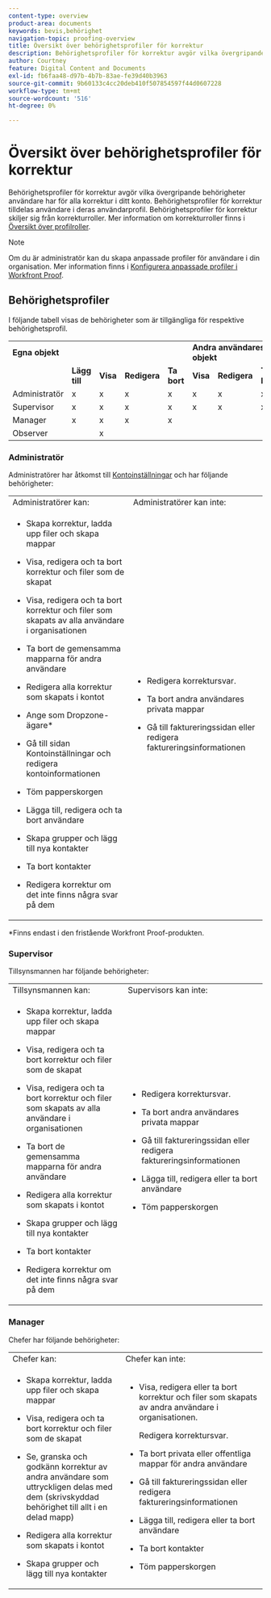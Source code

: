 ```yaml
---
content-type: overview
product-area: documents
keywords: bevis,behörighet
navigation-topic: proofing-overview
title: Översikt över behörighetsprofiler för korrektur
description: Behörighetsprofiler för korrektur avgör vilka övergripande behörigheter användare har för alla korrektur i ditt konto. Behörighetsprofiler för korrektur tilldelas användare i deras användarprofil. Behörighetsprofiler för korrektur skiljer sig från korrekturroller. Mer information om korrekturroller finns i Översikt över korrekturroller.
author: Courtney
feature: Digital Content and Documents
exl-id: fb6faa48-d97b-4b7b-83ae-fe39d40b3963
source-git-commit: 9b60133c4cc20deb410f507854597f44d0607228
workflow-type: tm+mt
source-wordcount: '516'
ht-degree: 0%

---
```


# Översikt över behörighetsprofiler för korrektur

Behörighetsprofiler för korrektur avgör vilka övergripande behörigheter användare har för alla korrektur i ditt konto. Behörighetsprofiler för korrektur tilldelas användare i deras användarprofil. Behörighetsprofiler för korrektur skiljer sig från korrekturroller. Mer information om korrekturroller finns i [Översikt över profilroller](../../../review-and-approve-work/proofing/proofing-overview/proof-roles.md).

>[!NOTE]
>
>Om du är administratör kan du skapa anpassade profiler för användare i din organisation. Mer information finns i [Konfigurera anpassade profiler i Workfront Proof](../../../workfront-proof/wp-acct-admin/account-settings/configure-custom-profiles.md).

<!--
<p data-mc-conditions="QuicksilverOrClassic.Draft mode">Consider the following about roles and permissions:</p>
-->

<!--
<ul data-mc-conditions="QuicksilverOrClassic.Draft mode">
<li> <p>Assigned profile permissions relate only to the users and items in your own account. The exception is in the case of Satellite accounts, where the Administrator and Billing Administrator for the main (hub) accounts can access and manage the&nbsp;account settings&nbsp;and billing of those accounts from the hub account level.</p> </li>
<li> <p>Billing Administrators and Administrators can delete users. This can only be done in&nbsp;Account settings.</p> </li>
<li>When Billing Administrators and Administrators view proofs that are owned by other users in their account, they view them with the role of a Reviewer.</li>
<li>Using the Read Only role, Billing Administrators and Administrators can access proofs in folders shared with them or in folders created by them.&nbsp;</li>
</ul>
-->

## Behörighetsprofiler

I följande tabell visas de behörigheter som är tillgängliga för respektive behörighetsprofil.

<table>
  <tr>
   <td colspan="5" ><strong>Egna objekt</strong>
   </td>
   <td colspan="3" ><strong>Andra användares objekt</strong>
   </td>
   <td><strong>Administratör</strong>
   </td>
  </tr>
  <tr>
   <td>
   </td>
   <td><strong>Lägg till</strong>
   </td>
   <td><strong>Visa</strong>
   </td>
   <td><strong>Redigera</strong>
   </td>
   <td><strong>Ta bort</strong>
   </td>
   <td><strong>Visa</strong>
   </td>
   <td><strong>Redigera</strong>
   </td>
   <td><strong>Ta bort</strong>
   </td>
   <td><strong>Redigera och ta bort</strong>
   </td>
  </tr>
  <tr>
   <td>Administratör
   </td>
   <td>x
   </td>
   <td>x
   </td>
   <td>x
   </td>
   <td>x
   </td>
   <td>x
   </td>
   <td>x
   </td>
   <td>x
   </td>
   <td>x
   </td>
  </tr>
  <tr>
   <td>Supervisor
   </td>
   <td>x
   </td>
   <td>x
   </td>
   <td>x
   </td>
   <td>x
   </td>
   <td>x
   </td>
   <td>x
   </td>
   <td>x
   </td>
   <td>
   </td>
  </tr>
  <tr>
   <td>Manager
   </td>
   <td>x
   </td>
   <td>x
   </td>
   <td>x
   </td>
   <td>x
   </td>
   <td>
   </td>
   <td>
   </td>
   <td>
   </td>
   <td>
   </td>
  </tr>
  <tr>
   <td>Observer
   </td>
   <td>
   </td>
   <td>x
   </td>
   <td>
   </td>
   <td>
   </td>
   <td>
   </td>
   <td>
   </td>
   <td>
   </td>
   <td>
   </td>
  </tr>
</table>

### Administratör

Administratörer har åtkomst till [Kontoinställningar](https://support.workfront.com/hc/en-us/sections/115000912147-Account-Settings) och har följande behörigheter:

<table style="table-layout:auto"> 
 <col> 
 <col> 
 <tbody> 
  <tr> 
   <td>Administratörer kan:</td> 
   <td>Administratörer kan inte:</td> 
  </tr> 
  <tr> 
   <td> 
    <ul> 
     <li> <p>Skapa korrektur, ladda upp filer och skapa mappar</p> </li> 
     <li> <p>Visa, redigera och ta bort korrektur och filer som de skapat</p> </li> 
     <li> <p>Visa, redigera och ta bort korrektur och filer som skapats av alla användare i organisationen</p> </li> 
     <li> <p>Ta bort de gemensamma mapparna för andra användare</p> </li> 
     <li> <p>Redigera alla korrektur som skapats i kontot</p> </li> 
     <li> <p>Ange som Dropzone-ägare*</p> </li> 
     <li> <p>Gå till sidan Kontoinställningar och redigera kontoinformationen</p> </li> 
     <li> <p>Töm papperskorgen</p> </li> 
     <li> <p>Lägga till, redigera och ta bort användare</p> </li> 
     <li> <p>Skapa grupper och lägg till nya kontakter</p> </li> 
     <li> <p>Ta bort kontakter</p> </li> 
     <li> <p>Redigera korrektur om det inte finns några svar på dem</p> </li> 
    </ul> </td> 
   <td> 
    <ul> 
     <li> <p>Redigera korrektursvar.</p> </li> 
     <li> <p>Ta bort andra användares privata mappar</p> </li> 
     <li> <p>Gå till faktureringssidan eller redigera faktureringsinformationen</p> </li> 
    </ul> </td> 
  </tr> 
 </tbody> 
</table>

&#42;Finns endast i den fristående Workfront Proof-produkten.

### Supervisor

Tillsynsmannen har följande behörigheter:

<table style="table-layout:auto"> 
 <col> 
 <col> 
 <tbody> 
  <tr> 
   <td>Tillsynsmannen kan:</td> 
   <td>Supervisors kan inte:</td> 
  </tr> 
  <tr> 
   <td> 
    <ul> 
     <li> <p>Skapa korrektur, ladda upp filer och skapa mappar</p> </li> 
     <li> <p>Visa, redigera och ta bort korrektur och filer som de skapat</p> </li> 
     <li> <p>Visa, redigera och ta bort korrektur och filer som skapats av alla användare i organisationen</p> </li> 
     <li> <p>Ta bort de gemensamma mapparna för andra användare</p> </li> 
     <li> <p>Redigera alla korrektur som skapats i kontot</p> </li> 
     <li> <p>Skapa grupper och lägg till nya kontakter</p> </li> 
     <li> <p>Ta bort kontakter</p> </li> 
     <li> <p>Redigera korrektur om det inte finns några svar på dem</p> </li> 
    </ul> </td> 
   <td> 
    <ul> 
     <li> <p>Redigera korrektursvar.</p> </li> 
     <li> <p>Ta bort andra användares privata mappar</p> </li> 
     <li> <p>Gå till faktureringssidan eller redigera faktureringsinformationen</p> </li> 
     <li> <p>Lägga till, redigera eller ta bort användare</p> </li> 
     <li> <p>Töm papperskorgen</p> </li> 
    </ul> </td> 
  </tr> 
 </tbody> 
</table>

### Manager

Chefer har följande behörigheter:

<table style="table-layout:auto"> 
 <col> 
 <col> 
 <tbody> 
  <tr> 
   <td>Chefer kan:</td> 
   <td>Chefer kan inte:</td> 
  </tr> 
  <tr> 
   <td> 
    <ul> 
     <li> <p>Skapa korrektur, ladda upp filer och skapa mappar</p> </li> 
     <li> <p>Visa, redigera och ta bort korrektur och filer som de skapat</p> </li> 
     <li> <p>Se, granska och godkänn korrektur av andra användare som uttryckligen delas med dem (skrivskyddad behörighet till allt i en delad mapp)</p> </li> 
     <li> <p>Redigera alla korrektur som skapats i kontot</p> </li> 
     <li> <p>Skapa grupper och lägg till nya kontakter</p> </li> 
    </ul> </td> 
   <td> 
    <ul> 
     <li> <p>Visa, redigera eller ta bort korrektur och filer som skapats av andra användare i organisationen. </p> <p>Redigera korrektursvar.</p> </li> 
     <li> <p>Ta bort privata eller offentliga mappar för andra användare</p> </li> 
     <li> <p>Gå till faktureringssidan eller redigera faktureringsinformationen</p> </li> 
     <li> <p>Lägga till, redigera eller ta bort användare</p> </li> 
     <li> <p> Ta bort kontakter</p> </li> 
     <li> <p>Töm papperskorgen</p> </li> 
    </ul> </td> 
  </tr> 
 </tbody> 
</table>

<!--
<h3 data-mc-conditions="QuicksilverOrClassic.Draft mode">Observer</h3>
-->

<!--
<p data-mc-conditions="QuicksilverOrClassic.Draft mode">Observers have the following permissions:</p>
-->

<!--
<p data-mc-conditions="QuicksilverOrClassic.Draft mode"> <img src="assets/cleaner2.png">Can see, review, and approve proofs of other users that are explicitly shared with them (Read-only&nbsp;rights to everything in a shared folder). For more information, see <a href="../../../workfront-proof/wp-work-proofsfiles/share-proofs-and-files/manage-proof-roles.md" class="MCXref xref">Manage Proof Roles in Workfront Proof</a>.</p>
-->

<!--
<p data-mc-conditions="QuicksilverOrClassic.Draft mode"> <img src="assets/cleaner2.png">Can view files that are explicitly shared with them.&nbsp;</p>
-->

<!--
<p data-mc-conditions="QuicksilverOrClassic.Draft mode"> <img src="assets/no2.png">Cannot&nbsp;create proofs, upload files, and create folders. For more information, see <a href="../../../workfront-proof/wp-work-proofsfiles/create-proofs-and-files/upload-files-web-content.md" class="MCXref xref">Upload Files and Web Content to Workfront Proof</a>.</p>
-->

<!--
<p data-mc-conditions="QuicksilverOrClassic.Draft mode"> <img src="assets/no2.png">Cannot view, edit, or delete proofs and files created by other users in the organization.</p>
-->

<!--
<p data-mc-conditions="QuicksilverOrClassic.Draft mode"> <img src="assets/no2.png">Cannot edit proofs&nbsp;or replies.</p>
-->

<!--
<p data-mc-conditions="QuicksilverOrClassic.Draft mode"> <img src="assets/no2.png">Cannot delete any items created in the organization.</p>
-->

<!--
<p data-mc-conditions="QuicksilverOrClassic.Draft mode"> <img src="assets/no2.png">Cannot access&nbsp;the Billing page or Account settings. For more information, see <a href="../../../workfront-proof/wp-billingsettings/manage-your-billing/wp-billing-page.md" class="MCXref xref">The Workfront Proof Billing Page</a>&nbsp;and&nbsp;<a href="../../../workfront-proof/wp-acct-admin/account-settings/account-settings.md" class="MCXref xref">Account settings in Workfront Proof</a>.</p>
-->

<!--
<p data-mc-conditions="QuicksilverOrClassic.Draft mode"> <img src="assets/no2.png">Cannot be set as the Dropzone owner. For more information, see <a href="../../../workfront-proof/wp-acct-admin/account-settings/configure-dropzone-in-wp.md" class="MCXref xref">Configure the dropzone in Workfront Proof</a>.</p>
-->

<!--
<p data-mc-conditions="QuicksilverOrClassic.Draft mode"> <img src="assets/no2.png">Cannot empty the&nbsp;trash. For more information, see <a href="../../../workfront-proof/wp-work-proofsfiles/manage-your-work/restore-and-empty-trash.md" class="MCXref xref">Restore and Empty the Trash in Workfront Proof</a>.</p>
-->

<!--
<p data-mc-conditions="QuicksilverOrClassic.Draft mode"> <img src="assets/no2.png">Cannot add, edit, or delete users.&nbsp;</p>
-->

<!--
<p data-mc-conditions="QuicksilverOrClassic.Draft mode"> <img src="assets/no2.png">Cannot create groups or add new contacts.&nbsp;</p>
-->

<!--
<p data-mc-conditions="QuicksilverOrClassic.Draft mode"> <img src="assets/no2.png">Cannot delete contacts.&nbsp;</p>
-->


><!--
><p data-mc-conditions="QuicksilverOrClassic.Draft mode">Menus and functions available to Observers are limited.&nbsp;</p>>
>-->
>  <!--
>  <li data-mc-conditions="QuicksilverOrClassic.Draft mode">Observers do not see the Header menu or the green New menu in their Dashboard</li>>
>  -->
>  <!--
>  <li data-mc-conditions="QuicksilverOrClassic.Draft mode">Observers do not see the following links in their Settings:&nbsp;Account settings,&nbsp;Billing </li>>
>  -->


<!--
<h3 data-mc-conditions="QuicksilverOrClassic.Draft mode">Guest</h3>
-->

<!--
<p data-mc-conditions="QuicksilverOrClassic.Draft mode">The Guest profile is used to give access to proofs for reviewers who do not have their own Workfront Proof account. Guests can access proofs shared with them directly via their personal email notifications.</p>
-->

<!--
<p data-mc-conditions="QuicksilverOrClassic.Draft mode"> <img src="assets/cleaner2.png">Can view, review, and approve proofs that are explicitly shared with them.</p>
-->

<!--
<p data-mc-conditions="QuicksilverOrClassic.Draft mode"> <img src="assets/cleaner2.png">Can view files that are explicitly shared with them.</p>
-->

<!--
<p data-mc-conditions="QuicksilverOrClassic.Draft mode"> <img src="assets/no2.png">Cannot access the Dashboard.</p>
-->

<!--
<p data-mc-conditions="QuicksilverOrClassic.Draft mode"> <img src="assets/no2.png">Cannot have folders shared with them. For more information, see <a href="../../../workfront-proof/wp-work-proofsfiles/organize-your-work/manage-folders.md" class="MCXref xref">Manage Folders in Workfront Proof</a>.</p>
-->

<!--
<p data-mc-conditions="QuicksilverOrClassic.Draft mode"> <img src="assets/no2.png">Cannot be added as Authors or Moderators to the proofs. For more information, see <a href="../../../workfront-proof/wp-work-proofsfiles/share-proofs-and-files/manage-proof-roles.md" class="MCXref xref">Manage Proof Roles in Workfront Proof</a>.</p>
-->

<!--
<note type="note">
&nbsp;Guests are not Workfront Proof users, so they cannot see all the proofs shared with them in their own Dashboard.
</note>
-->
